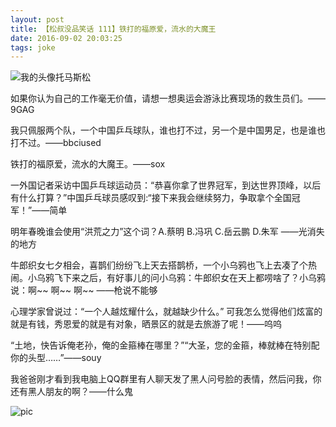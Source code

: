 ```yaml
---
layout: post
title: 【松叔没品笑话 111】铁打的福原爱，流水的大魔王
date: 2016-09-02 20:03:25
tags: joke
---
```

![我的头像](http://a.33iq.com/data/uploaded-files/small/13/12/23/13877701680.jpg)托马斯松

如果你认为自己的工作毫无价值，请想一想奥运会游泳比赛现场的救生员们。——9GAG

我只佩服两个队，一个中国乒乓球队，谁也打不过，另一个是中国男足，也是谁也打不过。——bbciused

铁打的福原爱，流水的大魔王。——sox

一外国记者采访中国乒乓球运动员：“恭喜你拿了世界冠军，到达世界顶峰，以后有什么打算？”中国乒乓球员感叹到:“接下来我会继续努力，争取拿个全国冠军！”——简单

明年春晚谁会使用“洪荒之力”这个词？A.蔡明 B.冯巩 C.岳云鹏 D.朱军 ——光消失的地方

牛郎织女七夕相会，喜鹊们纷纷飞上天去搭鹊桥，一个小乌鸦也飞上去凑了个热闹。小乌鸦飞下来之后，有好事儿的问小乌鸦：牛郎织女在天上都唠啥了？小乌鸦说：啊~~ 啊~~ 啊~~ ——枪说不能够

心理学家曾说过：“一个人越炫耀什么，就越缺少什么。” 可我怎么觉得他们炫富的就是有钱，秀恩爱的就是有对象，晒景区的就是去旅游了呢！——呜呜

“土地，快告诉俺老孙，俺的金箍棒在哪里？”“大圣，您的金箍，棒就棒在特别配你的头型……”——souy

我爸爸刚才看到我电脑上QQ群里有人聊天发了黑人问号脸的表情，然后问我，你还有黑人朋友的啊？——什么鬼

![pic](http://a.33iq.com/upload/16/08/11/images/14708898177469.jpg)

